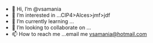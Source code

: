 - 👋 Hi, I’m @vsamania
- 👀 I’m interested in ...CIP4>Alces>jmf>jdf
- 🌱 I’m currently learning ...
- 💞️ I’m looking to collaborate on ...
- 📫 How to reach me ...email me vsamania@hotmail.com

<!---
vsamania/vsamania is a ✨ special ✨ repository because its `README.md` (this file) appears on your GitHub profile.
You can click the Preview link to take a look at your changes.
--->
